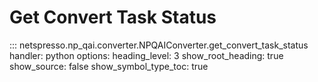 # Get Convert Task Status

::: netspresso.np_qai.converter.NPQAIConverter.get_convert_task_status
    handler: python
    options:
      heading_level: 3
      show_root_heading: true
      show_source: false
      show_symbol_type_toc: true 